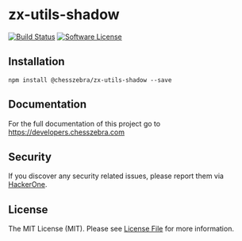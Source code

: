 # zx-utils-shadow

[![Build Status][ico-travis]][link-travis]
[![Software License][ico-license]](LICENSE.md)

## Installation
```
npm install @chesszebra/zx-utils-shadow --save
```

## Documentation

For the full documentation of this project go to https://developers.chesszebra.com

## Security

If you discover any security related issues, please report them via [HackerOne][link-hackerone].

## License

The MIT License (MIT). Please see [License File](LICENSE.md) for more information.

[ico-license]: https://img.shields.io/badge/license-MIT-brightgreen.svg?style=flat-square
[ico-travis]: https://img.shields.io/travis/chesszebra/zx-utils-shadow/master.svg?style=flat-square

[link-travis]: https://travis-ci.org/chesszebra/zx-utils-shadow
[link-hackerone]: https://hackerone.com/chesszebra
